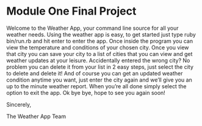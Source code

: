 # Module One Final Project

Welcome to the Weather App, your command line source for all your weather needs. Using the weather app is easy, to get started just type ruby bin/run.rb and hit enter to enter the app. Once inside the program	 you can view the temperature and conditions of your chosen city. Once you view that city you can save your city to a list of cities that you can view and get weather updates at your leisure. Accidentally entered the wrong city? No problem you can delete it from your list in 2 easy steps, just select the city to delete and delete it!
And of course you can get an updated weather condition anytime you want, just enter the city again and we’ll give you an up to the minute weather report.
When you’re all done simply select the option to exit the app.
Ok bye bye, hope to see you again soon!

Sincerely,

The Weather App Team